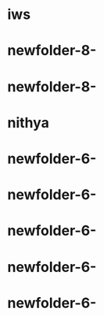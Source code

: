 # iws
# newfolder-8-
# newfolder-8-
# nithya
# newfolder-6-
# newfolder-6-
# newfolder-6-
# newfolder-6-
# newfolder-6-
